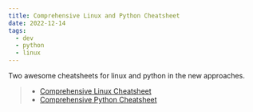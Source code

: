 ```yaml
---
title: Comprehensive Linux and Python Cheatsheet
date: 2022-12-14
tags:
  - dev
  - python
  - linux
---
```


Two awesome cheatsheets for linux and python in the new approaches.

> - [Comprehensive Linux Cheatsheet](https://gto76.github.io/linux-cheatsheet/)
> - [Comprehensive Python Cheatsheet](https://gto76.github.io/python-cheatsheet/)
